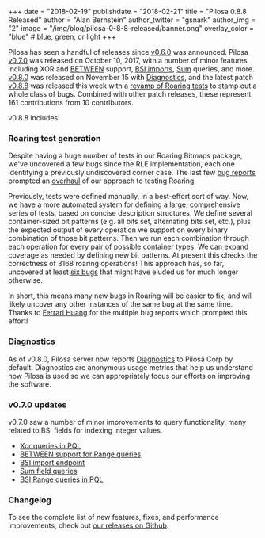 +++
date = "2018-02-19"
publishdate = "2018-02-21"
title = "Pilosa 0.8.8 Released"
author = "Alan Bernstein"
author_twitter = "gsnark"
author_img = "2"
image = "/img/blog/pilosa-0-8-8-released/banner.png"
overlay_color = "blue" # blue, green, or light
+++

Pilosa has seen a handful of releases since [v0.6.0](/blog/pilosa-0-6-0-released/) was announced. Pilosa [v0.7.0](https://github.com/pilosa/pilosa/releases/tag/v0.7.0) was released on October 10, 2017, with a number of minor features including XOR and [BETWEEN](/docs/latest/query-language/#range-bsi) support, [BSI imports](/docs/latest/administration/#importing-field-values), [Sum](/docs/latest/query-language/#sum) queries, and more. [v0.8.0](https://github.com/pilosa/pilosa/releases/tag/v0.8.0) was released on November 15 with [Diagnostics](/docs/administration/#diagnostics), and the latest patch [v0.8.8](https://github.com/pilosa/pilosa/releases/tag/v0.8.8) was released this week with a [revamp of Roaring tests](https://github.com/pilosa/pilosa/pull/1118/files) to stamp out a whole class of bugs. Combined with other patch releases, these represent 161 contributions from 10 contributors.

<!--more-->

v0.8.8 includes:

### Roaring test generation
Despite having a huge number of tests in our Roaring Bitmaps package, we've uncovered a few bugs since the RLE implementation, each one identifying a previously undiscovered corner case. The last few [bug reports](https://github.com/pilosa/pilosa/issues/1103) prompted an [overhaul](https://github.com/pilosa/pilosa/pull/1118/files) of our approach to testing Roaring. 

Previously, tests were defined manually, in a best-effort sort of way. Now, we have a more automated system for defining a large, comprehensive series of tests, based on concise description structures. We define several container-sized bit patterns (e.g. all bits set, alternating bits set, etc.), plus the expected output of every operation we support on every binary combination of those bit patterns. Then we run each combination through each operation for every pair of possible [container types](/blog/adding-rle-support/). We can expand coverage as needed by defining new bit patterns. At present this checks the correctness of 3168 roaring operations! This approach has, so far, uncovered at least [six bugs](https://github.com/pilosa/pilosa/pull/1118) that might have eluded us for much longer otherwise.

In short, this means many new bugs in Roaring will be easier to fix, and will likely uncover any other instances of the same bug at the same time. Thanks to [Ferrari Huang](https://github.com/FerrariHuang) for the multiple bug reports which prompted this effort!

### Diagnostics
As of v0.8.0, Pilosa server now reports [Diagnostics](/docs/latest/administration/#diagnostics) to Pilosa Corp by default. Diagnostics are anonymous usage metrics that help us understand how Pilosa is used so we can appropriately focus our efforts on improving the software.

### v0.7.0 updates
v0.7.0 saw a number of minor improvements to query functionality, many related to BSI fields for indexing integer values.

- [Xor queries in PQL](https://github.com/pilosa/pilosa/pull/789)
- [BETWEEN support for Range queries](https://github.com/pilosa/pilosa/pull/847)
- [BSI import endpoint](https://github.com/pilosa/pilosa/pull/840)
- [Sum field queries](https://github.com/pilosa/pilosa/pull/778)
- [BSI Range queries in PQL](https://github.com/pilosa/pilosa/pull/755)

### Changelog
To see the complete list of new features, fixes, and performance improvements, check out [our releases on Github](https://github.com/pilosa/pilosa/releases).
